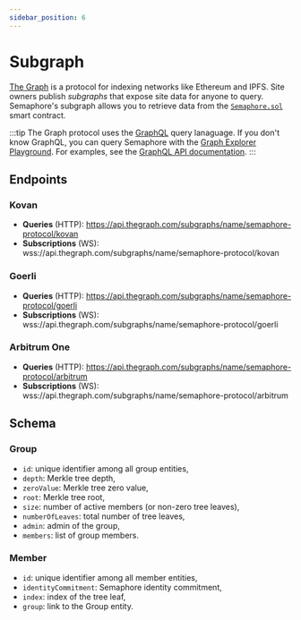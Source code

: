 ```yaml
---
sidebar_position: 6
---
```


# Subgraph

[The Graph](https://thegraph.com/) is a protocol for indexing networks like Ethereum and IPFS.
Site owners publish _subgraphs_ that expose site data for anyone to query.
Semaphore's subgraph allows you to retrieve data from the [`Semaphore.sol`](https://github.com/semaphore-protocol/semaphore/blob/main/contracts/Semaphore.sol) smart contract.

:::tip
The Graph protocol uses the [GraphQL](https://graphql.org/) query lanaguage. If you don't know GraphQL, you can query Semaphore with the [Graph Explorer Playground](https://thegraph.com/hosted-service/subgraph/semaphore-protocol/kovan?selected=playground).
For examples, see the [GraphQL API documentation](https://thegraph.com/docs/developer/graphql-api).
:::

## Endpoints

### Kovan

-   **Queries** (HTTP): https://api.thegraph.com/subgraphs/name/semaphore-protocol/kovan
-   **Subscriptions** (WS): wss://api.thegraph.com/subgraphs/name/semaphore-protocol/kovan

### Goerli

-   **Queries** (HTTP): https://api.thegraph.com/subgraphs/name/semaphore-protocol/goerli
-   **Subscriptions** (WS): wss://api.thegraph.com/subgraphs/name/semaphore-protocol/goerli

### Arbitrum One

-   **Queries** (HTTP): https://api.thegraph.com/subgraphs/name/semaphore-protocol/arbitrum
-   **Subscriptions** (WS): wss://api.thegraph.com/subgraphs/name/semaphore-protocol/arbitrum

## Schema

### Group

-   `id`: unique identifier among all group entities,
-   `depth`: Merkle tree depth,
-   `zeroValue`: Merkle tree zero value,
-   `root`: Merkle tree root,
-   `size`: number of active members (or non-zero tree leaves),
-   `numberOfLeaves`: total number of tree leaves,
-   `admin`: admin of the group,
-   `members`: list of group members.

### Member

-   `id`: unique identifier among all member entities,
-   `identityCommitment`: Semaphore identity commitment,
-   `index`: index of the tree leaf,
-   `group`: link to the Group entity.
